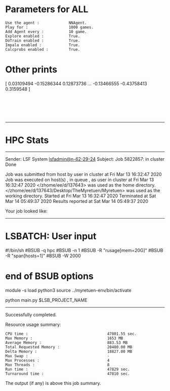 # Parameters for ALL

    Use the agent :             NNAgent.
    Play for :                  1000 games.
    Add Agent every :           10 game.
    Explore enabled :           True.
    DoTrain enabled :           True.
    Impala enabled :            True.
    Calcprobs enabled :         True.

# Other prints

[ 0.03109494 -0.15286344  0.12873736 ... -0.13466555 -0.43758413
  0.3159548 ]

 <br /> 
 <br /> 
 <br /> 
 <br />

---------------------------------------------------------------------------------------------------------------------

# HPC Stats


------------------------------------------------------------
Sender: LSF System <lsfadmin@n-62-29-24>
Subject: Job 5822857: <NNAgent7ALL> in cluster <dcc> Done

Job <NNAgent7ALL> was submitted from host <n-62-30-7> by user <s183905> in cluster <dcc> at Fri Mar 13 16:32:47 2020
Job was executed on host(s) <n-62-29-24>, in queue <hpc>, as user <s183905> in cluster <dcc> at Fri Mar 13 16:32:47 2020
</zhome/ee/d/137643> was used as the home directory.
</zhome/ee/d/137643/Desktop/TheMyretuen/Myretuen> was used as the working directory.
Started at Fri Mar 13 16:32:47 2020
Terminated at Sat Mar 14 05:49:37 2020
Results reported at Sat Mar 14 05:49:37 2020

Your job looked like:

------------------------------------------------------------
# LSBATCH: User input
#!/bin/sh
#BSUB -q hpc
#BSUB -n 1
#BSUB -R "rusage[mem=20G]"
#BSUB -R "span[hosts=1]"
#BSUB -W 2000
# end of BSUB options

module -s load python3
source ../myretuen-env/bin/activate

python main.py $LSB_PROJECT_NAME


------------------------------------------------------------

Successfully completed.

Resource usage summary:

    CPU time :                                   47801.55 sec.
    Max Memory :                                 1653 MB
    Average Memory :                             883.53 MB
    Total Requested Memory :                     20480.00 MB
    Delta Memory :                               18827.00 MB
    Max Swap :                                   -
    Max Processes :                              4
    Max Threads :                                8
    Run time :                                   47829 sec.
    Turnaround time :                            47810 sec.

The output (if any) is above this job summary.


